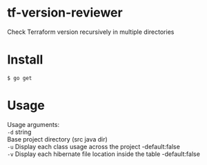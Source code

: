 # tf-version-reviewer
Check Terraform version recursively in multiple directories  

# Install

`$ go get`
# Usage

Usage arguments:    
  `-d` string    
    	Base project directory (src java dir)   
  `-u`	Display each class usage across the project -default:false   
  `-v`	Display each hibernate file location inside the table -default:false  